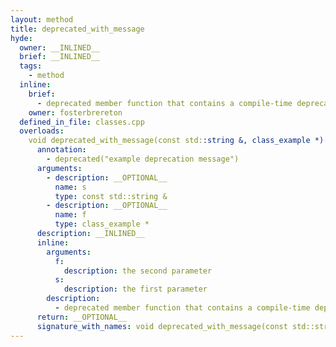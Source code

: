 ```yaml
---
layout: method
title: deprecated_with_message
hyde:
  owner: __INLINED__
  brief: __INLINED__
  tags:
    - method
  inline:
    brief:
      - deprecated member function that contains a compile-time deprecation message.
    owner: fosterbrereton
  defined_in_file: classes.cpp
  overloads:
    void deprecated_with_message(const std::string &, class_example *):
      annotation:
        - deprecated("example deprecation message")
      arguments:
        - description: __OPTIONAL__
          name: s
          type: const std::string &
        - description: __OPTIONAL__
          name: f
          type: class_example *
      description: __INLINED__
      inline:
        arguments:
          f:
            description: the second parameter
          s:
            description: the first parameter
        description:
          - deprecated member function that contains a compile-time deprecation message.
      return: __OPTIONAL__
      signature_with_names: void deprecated_with_message(const std::string & s, class_example * f)
---
```


